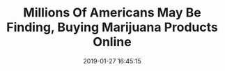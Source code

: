 ---
_external_link: https://www.studyfinds.org/millions-americans-finding-buying-illegal-marijuana-online/
archived_url: https://web.archive.org/web/20210616181500/https://www.studyfinds.org/millions-americans-finding-buying-illegal-marijuana-online/
article: SAN DIEGO -- Buying marijuana products apparently requires little more than
  a Google search and the click of a mouse, no matter who you are or where you live.
  A recent study finds that millions of Americans are seeking out and finding online
  cannabis retailers, even if they reside in states that havent legalized the drug
  -- and even if they arent of legal age. Researchers from several universities monitored
  Google searches and trends in the United States for queries made between 2005 and
  2017, looking for patterns in search trends relating to cannabis products. The team
  analyzed all searches containing common terms for cannabis, including "marijuana,"
  "weed," "cannabis," and "pot," combined with the words like "buy," "shop," "order,"
  and others. They eliminated irrelevant search queries such as "buy weed killer."
  Using the most common search queries, the researchers replicated the searches to
  see what sites showed on the first page of the search engine results. Forty-one
  percent of all search results for these queries were related to retailers offering
  mail-order marijuana, usually promising delivery to U.S. customers using a variety
  of shipping services, including private couriers, the U.S. Postal Service, and UPS.
  Three out of every four search queries showed cannabis delivery services on the
  first page of results. "Anyone, including teenagers, can search for and buy marijuana
  from their smartphone regardless of what state they live in," says lead researcher
  John W. Ayers, an associate professor at San Diego State Universitys Graduate School
  of Public Health, in a media release. Overall, marijuana shopping searches increased
  in the United States by nearly 300% between 2005 and 2017, with the highest number
  of searches originating from Washington, Colorado, Oregon, and Nevada -- all states
  that have legalized recreational marijuana sales in recent years. But online sales
  of the drug are illegal, even in these states that have legalized or partially legalized
  it. "Clearly these regulations are failing," says co-author Eric Leas, a research
  fellow at Stanford University. Researchers suggest that officials work with internet
  service providers to have these retailers removed from search engines as a means
  to curb illegal sales. Without such action, the consequences could be dire. "Children
  could obtain marijuana online without safeguards to protect them," says lead author
  Theodore Caputi, of University College Cork in Ireland. "States that have legalized
  marijuana might not be able to collect taxes to offset the public health costs of
  legal marijuana from online retailers, and the instant online availability of marijuana
  could increase marijuana dependence among all age groups." The study was published
  in American Journal of Preventive Medicine. Like studies? Follow us on Facebook!
date: '2019-01-27 16:45:15'
description: A recent study finds that millions of Americans are seeking out and finding
  online marijuana retailers, even if they reside in states that haven't legalized
  the drug -- and even if they aren't of legal age.
headline: Millions Of Americans May Be Finding, Buying Marijuana Products Online
image:
  focal_point: Smart
original_url: https://www.studyfinds.org/millions-americans-finding-buying-illegal-marijuana-online/
outline_html: '<figure><img alt="Person holding marijuana" sizes="(max-width: 500px)
  100vw, 500px" src="https://www.studyfinds.org/wp-content/uploads/2018/11/weed-2517251-816x520.jpg"
  srcset="https://www.studyfinds.org/wp-content/uploads/2018/11/weed-2517251-816x520.jpg
  816w, https://www.studyfinds.org/wp-content/uploads/2018/11/weed-2517251-392x250.jpg
  392w, https://www.studyfinds.org/wp-content/uploads/2018/11/weed-2517251-604x385.jpg
  604w"></img></figure>

  <p><strong>SAN DIEGO &mdash;</strong> Buying marijuana products apparently requires
  little more than a Google search and the click of a mouse, no matter who you are
  or where you live. A recent study finds that millions of Americans are seeking out
  and finding online cannabis retailers, even if they reside in states that haven&rsquo;t
  legalized the drug &mdash; and even if they aren&rsquo;t of legal age.</p>

  <p>Researchers from several universities monitored Google searches and trends in
  the United States for queries made between 2005 and 2017, looking for patterns in
  search trends relating to cannabis products. The team analyzed all searches containing
  common terms for cannabis, including &ldquo;marijuana,&rdquo; &ldquo;weed,&rdquo;
  &ldquo;cannabis,&rdquo; and &ldquo;pot,&rdquo; combined with the words like &ldquo;buy,&rdquo;
  &ldquo;shop,&rdquo; &ldquo;order,&rdquo; and others. They eliminated irrelevant
  search queries such as &ldquo;buy weed killer.&rdquo;</p>

  <p>Using the most common search queries, the researchers replicated the searches
  to see what sites showed on the first page of the search engine results. Forty-one
  percent of all search results for these queries were related to retailers offering
  mail-order marijuana, usually promising delivery to U.S. customers using a variety
  of shipping services, including private couriers, the U.S. Postal Service, and UPS.</p>

  <p>Three out of every four search queries showed cannabis delivery services on the
  first page of results.</p>

  <p>&ldquo;Anyone, including teenagers, can search for and buy marijuana from their
  smartphone regardless of what state they live in,&rdquo; says lead researcher John
  W. Ayers, an associate professor at San Diego State University&rsquo;s Graduate
  School of Public Health, in a media <a href="https://www.eurekalert.org/pub_releases/2018-03/sdsu-moa032018.php">release</a>.</p>

  <p>Overall, marijuana shopping searches increased in the United States by nearly
  300% between 2005 and 2017, with the highest number of searches originating from
  Washington, Colorado, Oregon, and Nevada &mdash; all states that have legalized
  recreational marijuana sales in recent years. But online sales of the drug are illegal,
  even in these states that have legalized or partially legalized it.</p>

  <p>&ldquo;Clearly these regulations are failing,&rdquo; says co-author Eric Leas,
  a research fellow at Stanford University.</p>

  <p>Researchers suggest that officials work with internet service providers to have
  these retailers removed from search engines as a means to curb illegal sales. Without
  such action, the consequences could be dire.</p>

  <p>&ldquo;Children could obtain marijuana online without safeguards to protect them,&rdquo;
  says lead author Theodore Caputi, of University College Cork in Ireland. &ldquo;States
  that have legalized marijuana might not be able to collect taxes to offset the public
  health costs of legal marijuana from online retailers, and the instant online availability
  of marijuana could increase marijuana dependence among all age groups.&rdquo;</p>

  <p>The <a href="https://www.ajpmonline.org/article/S0749-3797(18)30064-3/fulltext">study</a>
  was published in <em>American Journal of Preventive Medicine.</em></p>

  <figure><a href="https://www.studyfinds.org/study-examines-how-marijuana-legalization-affects-teen-pot-use/"><img
  alt="Marijuana plant" src="https://www.studyfinds.org/wp-content/uploads/2018/06/marijuana-101796_1920-392x250.jpg"></img></a></figure>

  <figure><a href="https://www.studyfinds.org/study-legalized-recreational-marijuana-has-little-effect-on-crime-in-two-states/"><img
  alt="Person smoking marijuana" sizes="(max-width: 392px) 100vw, 392px" src="https://www.studyfinds.org/wp-content/uploads/2018/11/marijuana-3752296-816x520.jpg"
  srcset="https://www.studyfinds.org/wp-content/uploads/2018/11/marijuana-3752296-392x250.jpg
  392w, https://www.studyfinds.org/wp-content/uploads/2018/11/marijuana-3752296-816x520.jpg
  816w, https://www.studyfinds.org/wp-content/uploads/2018/11/marijuana-3752296-604x385.jpg
  604w"></img></a></figure>

  <figure><a href="https://www.studyfinds.org/medical-marijuana-teens-recreational-use-cannabis/"><img
  alt="Cannabis / marijuana" sizes="(max-width: 392px) 100vw, 392px" src="https://www.studyfinds.org/wp-content/uploads/2018/02/cannabis-2150543_640.jpg"
  srcset="https://www.studyfinds.org/wp-content/uploads/2018/02/cannabis-2150543_640.jpg
  475w, https://www.studyfinds.org/wp-content/uploads/2018/02/cannabis-2150543_640-300x184.jpg
  300w"></img></a></figure>

  <figure><a href="https://www.studyfinds.org/more-than-90-of-legal-marijuana-products-too-strong-for-pain-relief-study-finds/"><img
  alt="Medical marijuana, cannabis" sizes="(max-width: 392px) 100vw, 392px" src="https://www.studyfinds.org/wp-content/uploads/2019/06/AdobeStock_64990477-816x520.jpeg"
  srcset="https://www.studyfinds.org/wp-content/uploads/2019/06/AdobeStock_64990477-392x250.jpeg
  392w, https://www.studyfinds.org/wp-content/uploads/2019/06/AdobeStock_64990477-816x520.jpeg
  816w, https://www.studyfinds.org/wp-content/uploads/2019/06/AdobeStock_64990477-604x385.jpeg
  604w"></img></a><figcaption><a href="https://www.studyfinds.org/head-impacts-change-the-brain/">Medical
  marijuana, cannabis</a></figcaption></figure>

  <figure><a href="https://www.studyfinds.org/infertility-cure-genetic-discovery/"><img
  alt="Sperm and egg cell." sizes="(max-width: 392px) 100vw, 392px" src="https://www.studyfinds.org/wp-content/uploads/2019/07/AdobeStock_132131901-816x520.jpeg"
  srcset="https://www.studyfinds.org/wp-content/uploads/2019/07/AdobeStock_132131901-392x250.jpeg
  392w, https://www.studyfinds.org/wp-content/uploads/2019/07/AdobeStock_132131901-816x520.jpeg
  816w, https://www.studyfinds.org/wp-content/uploads/2019/07/AdobeStock_132131901-604x385.jpeg
  604w"></img></a></figure>

  <figure><a href="https://www.studyfinds.org/common-cold-defend-against-covid/"><img
  alt="Sick woman blowing nose, has common cold and flu symptoms" sizes="(max-width:
  392px) 100vw, 392px" src="https://www.studyfinds.org/wp-content/uploads/2019/02/AdobeStock_46688223-816x520.jpeg"
  srcset="https://www.studyfinds.org/wp-content/uploads/2019/02/AdobeStock_46688223-392x250.jpeg
  392w, https://www.studyfinds.org/wp-content/uploads/2019/02/AdobeStock_46688223-816x520.jpeg
  816w, https://www.studyfinds.org/wp-content/uploads/2019/02/AdobeStock_46688223-604x385.jpeg
  604w"></img></a></figure>

  <figure><a href="https://www.studyfinds.org/bed-sharing-bonding-parents-babies/"><img
  alt="baby parent bed sharing" sizes="(max-width: 392px) 100vw, 392px" src="https://www.studyfinds.org/wp-content/uploads/2021/06/pexels-william-fortunato-6392892-604x385.jpg"
  srcset="https://www.studyfinds.org/wp-content/uploads/2021/06/pexels-william-fortunato-6392892-392x250.jpg
  392w, https://www.studyfinds.org/wp-content/uploads/2021/06/pexels-william-fortunato-6392892-500x320.jpg
  500w, https://www.studyfinds.org/wp-content/uploads/2021/06/pexels-william-fortunato-6392892-604x385.jpg
  604w"></img></a></figure>

  <figure><a href="https://www.studyfinds.org/aging-cheat-death/"><img alt="Elderly
  couple holding hands" sizes="(max-width: 392px) 100vw, 392px" src="https://www.studyfinds.org/wp-content/uploads/2020/11/hands-2906458-604x385.jpg"
  srcset="https://www.studyfinds.org/wp-content/uploads/2020/11/hands-2906458-392x250.jpg
  392w, https://www.studyfinds.org/wp-content/uploads/2020/11/hands-2906458-500x320.jpg
  500w, https://www.studyfinds.org/wp-content/uploads/2020/11/hands-2906458-604x385.jpg
  604w"></img></a></figure>

  <figure><a href="https://www.studyfinds.org/society-returns-to-normal-half-americans-anxious-about-resuming-lifestyle/"><img
  alt="Woman happily removes mask as COVID pandemic ends" sizes="(max-width: 392px)
  100vw, 392px" src="https://www.studyfinds.org/wp-content/uploads/2021/06/AdobeStock_348800407-604x385.jpeg"
  srcset="https://www.studyfinds.org/wp-content/uploads/2021/06/AdobeStock_348800407-392x250.jpeg
  392w, https://www.studyfinds.org/wp-content/uploads/2021/06/AdobeStock_348800407-500x320.jpeg
  500w, https://www.studyfinds.org/wp-content/uploads/2021/06/AdobeStock_348800407-604x385.jpeg
  604w"></img></a><figcaption>Woman happily removes mask as COVID pandemic ends</figcaption></figure>'
outline_img: https://www.google.com/s2/favicons?domain=studyfinds.org
publication: Study Finds
summary: A recent study finds that millions of Americans are seeking out and finding
  online cannabis retailers, even if they reside in states that havent legalized the
  drug -- and even if they arent of legal age. Three out of every four search queries
  showed cannabis delivery services on the first...
title: Millions Of Americans May Be Finding, Buying Marijuana Products Online

---